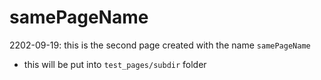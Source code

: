 # samePageName

2202-09-19: this is the second page created with the name `samePageName`
- this will be put into `test_pages/subdir` folder
